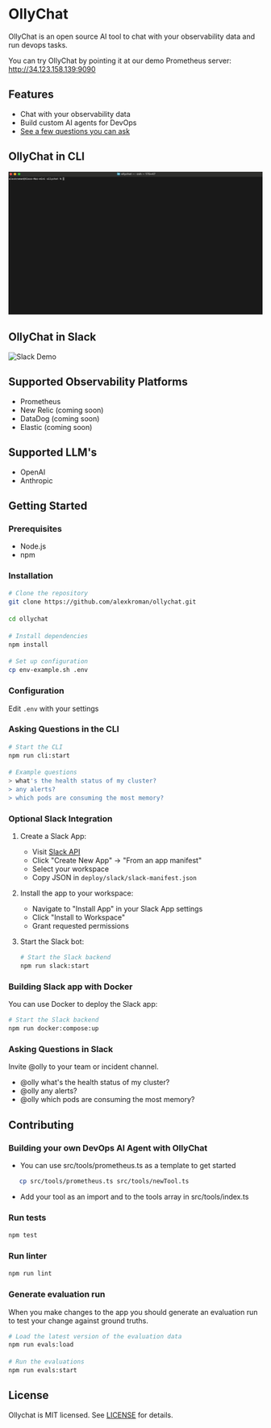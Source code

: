 # OllyChat

OllyChat is an open source AI tool to chat with your observability data and run devops tasks.

You can try OllyChat by pointing it at our demo Prometheus server: <http://34.123.158.139:9090>

## Features

- Chat with your observability data
- Build custom AI agents for DevOps
- [See a few questions you can ask](DEMO.md)

## OllyChat in CLI

![CLI Demo](https://raw.githubusercontent.com/alexkroman/ollychat/refs/heads/main/public/cli-demo-2.gif)

## OllyChat in Slack

![Slack Demo](https://github.com/alexkroman/ollychat/blob/main/public/slack-demo.gif?raw=true)

## Supported Observability Platforms

- Prometheus
- New Relic (coming soon)
- DataDog (coming soon)
- Elastic (coming soon)

## Supported LLM's

- OpenAI
- Anthropic

## Getting Started

### Prerequisites

- Node.js
- npm

### Installation

```bash
# Clone the repository
git clone https://github.com/alexkroman/ollychat.git

cd ollychat

# Install dependencies
npm install

# Set up configuration
cp env-example.sh .env
```

### Configuration

Edit `.env` with your settings

### Asking Questions in the CLI

```bash
# Start the CLI
npm run cli:start

# Example questions
> what's the health status of my cluster?
> any alerts?
> which pods are consuming the most memory?
```

### Optional Slack Integration

1. Create a Slack App:
   - Visit [Slack API](https://api.slack.com/apps)
   - Click "Create New App" → "From an app manifest"
   - Select your workspace
   - Copy JSON in `deploy/slack/slack-manifest.json`

2. Install the app to your workspace:
   - Navigate to "Install App" in your Slack App settings
   - Click "Install to Workspace"
   - Grant requested permissions

3. Start the Slack bot:
  
   ```bash
   # Start the Slack backend
   npm run slack:start
   ```

### Building Slack app with Docker

You can use Docker to deploy the Slack app:

   ```bash
   # Start the Slack backend
   npm run docker:compose:up
   ```

### Asking Questions in Slack

Invite @olly to your team or incident channel.

- @olly what's the health status of my cluster?
- @olly any alerts?
- @olly which pods are consuming the most memory?

## Contributing

### Building your own DevOps AI Agent with OllyChat

- You can use src/tools/prometheus.ts as a template to get started

```bash
   cp src/tools/prometheus.ts src/tools/newTool.ts
```

- Add your tool as an import and to the tools array in src/tools/index.ts

### Run tests

```bash
npm test
```

### Run linter

```bash
npm run lint
```

### Generate evaluation run

When you make changes to the app you should generate an evaluation run to test your change against ground truths.

```bash
# Load the latest version of the evaluation data
npm run evals:load

# Run the evaluations
npm run evals:start
```

## License

Ollychat is MIT licensed. See [LICENSE](LICENSE) for details.
